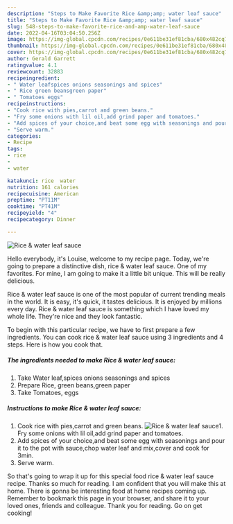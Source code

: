 ```yaml
---
description: "Steps to Make Favorite Rice &amp;amp; water leaf sauce"
title: "Steps to Make Favorite Rice &amp;amp; water leaf sauce"
slug: 548-steps-to-make-favorite-rice-and-amp-water-leaf-sauce
date: 2022-04-16T03:04:50.256Z
image: https://img-global.cpcdn.com/recipes/0e611be31ef81cba/680x482cq70/rice-water-leaf-sauce-recipe-main-photo.jpg
thumbnail: https://img-global.cpcdn.com/recipes/0e611be31ef81cba/680x482cq70/rice-water-leaf-sauce-recipe-main-photo.jpg
cover: https://img-global.cpcdn.com/recipes/0e611be31ef81cba/680x482cq70/rice-water-leaf-sauce-recipe-main-photo.jpg
author: Gerald Garrett
ratingvalue: 4.1
reviewcount: 32883
recipeingredient:
- " Water leafspices onions seasonings and spices"
- " Rice green beansgreen paper"
- " Tomatoes eggs"
recipeinstructions:
- "Cook rice with pies,carrot and green beans."
- "Fry some onions with lil oil,add grind paper and tomatoes."
- "Add spices of your choice,and beat some egg with seasonings and pour it to the pot with sauce,chop water leaf and mix,cover and cook for 3min."
- "Serve warm."
categories:
- Recipe
tags:
- rice
- 
- water

katakunci: rice  water 
nutrition: 161 calories
recipecuisine: American
preptime: "PT11M"
cooktime: "PT41M"
recipeyield: "4"
recipecategory: Dinner

---
```



![Rice &amp; water leaf sauce](https://img-global.cpcdn.com/recipes/0e611be31ef81cba/680x482cq70/rice-water-leaf-sauce-recipe-main-photo.jpg)

Hello everybody, it's Louise, welcome to my recipe page. Today, we're going to prepare a distinctive dish, rice &amp; water leaf sauce. One of my favorites. For mine, I am going to make it a little bit unique. This will be really delicious.



Rice &amp; water leaf sauce is one of the most popular of current trending meals in the world. It is easy, it's quick, it tastes delicious. It is enjoyed by millions every day. Rice &amp; water leaf sauce is something which I have loved my whole life. They're nice and they look fantastic.


To begin with this particular recipe, we have to first prepare a few ingredients. You can cook rice &amp; water leaf sauce using 3 ingredients and 4 steps. Here is how you cook that.

<!--inarticleads1-->

##### The ingredients needed to make Rice &amp; water leaf sauce:

1. Take  Water leaf,spices onions seasonings and spices
1. Prepare  Rice, green beans,green paper
1. Take  Tomatoes, eggs




<!--inarticleads2-->

##### Instructions to make Rice &amp; water leaf sauce:

1. Cook rice with pies,carrot and green beans.
<img src="https://img-global.cpcdn.com/steps/c282f8d994b55b5c/160x128cq70/rice-water-leaf-sauce-recipe-step-1-photo.jpg" alt="Rice &amp; water leaf sauce">1. Fry some onions with lil oil,add grind paper and tomatoes.
1. Add spices of your choice,and beat some egg with seasonings and pour it to the pot with sauce,chop water leaf and mix,cover and cook for 3min.
1. Serve warm.




So that's going to wrap it up for this special food rice &amp; water leaf sauce recipe. Thanks so much for reading. I am confident that you will make this at home. There is gonna be interesting food at home recipes coming up. Remember to bookmark this page in your browser, and share it to your loved ones, friends and colleague. Thank you for reading. Go on get cooking!
